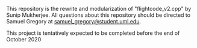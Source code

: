This repository is the rewrite and modularization of "flightcode_v2.cpp" by Sunip Mukherjee. All questions about this repository should be directed to 
Samuel Gregory at samuel_gregory@student.uml.edu. 

This project is tentatively expected to be completed before the end of October 2020

